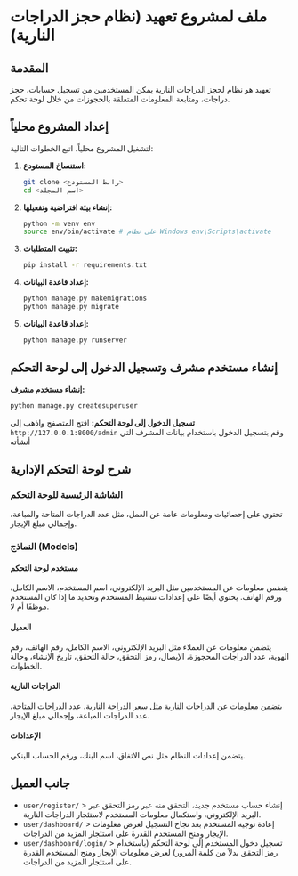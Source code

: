 # ملف لمشروع تعهيد (نظام حجز الدراجات النارية)

## المقدمة

تعهيد هو نظام لحجز الدراجات النارية يمكن المستخدمين من تسجيل حسابات، حجز دراجات، ومتابعة المعلومات المتعلقة بالحجوزات من خلال لوحة تحكم.

## إعداد المشروع محلياً

لتشغيل المشروع محلياً، اتبع الخطوات التالية:

1. **استنساخ المستودع:**
   ```bash
   git clone <رابط المستودع>
   cd <اسم المجلد>
   ```

2. **إنشاء بيئة افتراضية وتفعيلها:**
   ```bash
   python -m venv env
   source env/bin/activate # على نظام Windows env\Scripts\activate
   ```

3. **تثبيت المتطلبات:**
   ```bash
   pip install -r requirements.txt
   ```

4. **إعداد قاعدة البيانات:**
   ```bash
   python manage.py makemigrations
   python manage.py migrate
   ```

5. **إعداد قاعدة البيانات:**
   ```bash
   python manage.py runserver
   ```

## إنشاء مستخدم مشرف وتسجيل الدخول إلى لوحة التحكم

**إنشاء مستخدم مشرف:**
   ```bash
   python manage.py createsuperuser
  ```

**تسجيل الدخول إلى لوحة التحكم:**
افتح المتصفح واذهب إلى `http://127.0.0.1:8000/admin` وقم بتسجيل الدخول باستخدام بيانات المشرف التي أنشأته

## شرح لوحة التحكم الإدارية
### الشاشة الرئيسية للوحة التحكم

تحتوي على إحصائيات ومعلومات عامة عن العمل، مثل عدد الدراجات المتاحة والمباعة، وإجمالي مبلغ الإيجار.

### النماذج (Models)

#### مستخدم لوحة التحكم

يتضمن معلومات عن المستخدمين مثل البريد الإلكتروني، اسم المستخدم، الاسم الكامل، ورقم الهاتف. يحتوي أيضًا على إعدادات تنشيط المستخدم وتحديد ما إذا كان المستخدم موظفًا أم لا.

#### العميل

يتضمن معلومات عن العملاء مثل البريد الإلكتروني، الاسم الكامل، رقم الهاتف، رقم الهوية، عدد الدراجات المحجوزة، الإيصال، رمز التحقق، حالة التحقق، تاريخ الإنشاء، وحالة الخطوات.

#### الدراجات النارية

يتضمن معلومات عن الدراجات النارية مثل سعر الدراجة النارية، عدد الدراجات المتاحة، عدد الدراجات المباعة، وإجمالي مبلغ الإيجار.

#### الإعدادات

يتضمن إعدادات النظام مثل نص الاتفاق، اسم البنك، ورقم الحساب البنكي.

## جانب العميل

-   `user/register/` > إنشاء حساب مستخدم جديد، التحقق منه عبر رمز التحقق عبر البريد الإلكتروني، واستكمال معلومات المستخدم لاستئجار الدراجات النارية.
-   `user/dashboard/` > إعادة توجيه المستخدم بعد نجاح التسجيل لعرض معلومات الإيجار ومنح المستخدم القدرة على استئجار المزيد من الدراجات.
-   `user/dashboard/login/` > تسجيل دخول المستخدم إلى لوحة التحكم (باستخدام رمز التحقق بدلاً من كلمة المرور) لعرض معلومات الإيجار ومنح المستخدم القدرة على استئجار المزيد من الدراجات.